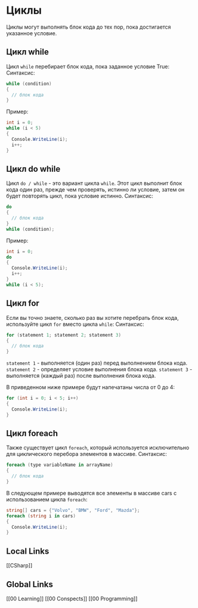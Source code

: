 # Циклы  
Циклы могут выполнять блок кода до тех пор, пока достигается указанное условие.

## Цикл while
Цикл `while` перебирает блок кода, пока заданное условие True:
Синтаксис:
```csharp
while (condition) 
{
  // блок кода 
}

```
Пример:
```csharp
int i = 0;
while (i < 5) 
{
  Console.WriteLine(i);
  i++;
}
```

## Цикл do while
Цикл `do / while` - это вариант цикла `while`. Этот цикл выполнит блок кода один раз, прежде чем проверять, истинно ли условие, затем он будет повторять цикл, пока условие истинно.
Синтаксис:
```csharp
do 
{
  // блок кода 
}
while (condition);
```
Пример:
```csharp
int i = 0;
do 
{
  Console.WriteLine(i);
  i++;
}
while (i < 5);
```
## Цикл for
Если вы точно знаете, сколько раз вы хотите перебрать блок кода, используйте цикл `for` вместо цикла `while`:
Синтаксис:
```csharp
for (statement 1; statement 2; statement 3) 
{
  // блок кода
}
```
`statement 1` - выполняется (один раз) перед выполнением блока кода.
`statement 2` - определяет условие выполнения блока кода.
`statement 3` - выполняется (каждый раз) после выполнения блока кода.

В приведенном ниже примере будут напечатаны числа от 0 до 4:
```csharp
for (int i = 0; i < 5; i++) 
{
  Console.WriteLine(i);
}
```

## Цикл foreach
Также существует цикл `foreach`, который используется исключительно для циклического перебора элементов в массиве.
Синтаксис:
```csharp
foreach (type variableName in arrayName) 
{
  // блок кода
}
```
В следующем примере выводятся все элементы в массиве cars с использованием цикла `foreach`:
```csharp
string[] cars = {"Volvo", "BMW", "Ford", "Mazda"};
foreach (string i in cars) 
{
  Console.WriteLine(i);
}
```















## Local Links 
[[CSharp]]


## Global Links
[[00 Learning]]
[[00 Conspects]]
[[00 Programming]]